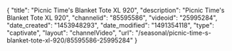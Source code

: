 {
    "title": "Picnic Time's Blanket Tote XL 920",
    "description": "Picnic Time's Blanket Tote XL 920",
    "channelid": "85595586",
    "videoid": "25995284",
    "date_created": "1453948293",
    "date_modified": "1491354118",
    "type": "captivate",
    "layout": "channelVideo",
    "url": "\/seasonal\/picnic-time-s-blanket-tote-xl-920\/85595586-25995284"
}